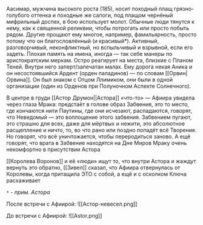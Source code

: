 Аасимар, мужчина высокого роста (185), носит походный плащ грязно-голубого оттенка и походные же сапоги, под плащом чернёный мифрильный доспех, в бою использует молот. Обычные люди тянутся к нему, как к священной реликвии, чтобы потрогать или просто побыть рядом. Другие прощают ему многое, например, фамильярность, просто потому что он благословлённый (и красивый*).
Активный, разговорчивый, неконфликтный, но вспыльчивый и взрывной, если его задеть. Плохая память на имена, иногда — так себе манеры по аристократским меркам. 
Остро реагирует на места, близкие с Планом Теней. 
Внутри него заперт/запечатан малах.
Ему дорога некая Аника и он несостоявшийся Ардент (орден паладинов) — по словам [[Орвин|Орвина]].
Он был знаком с Отцом Ллимиком, они были в одной организации (один из Орденов при Полуночном Аспекте Солнечного). 

В центре в груди [[Астор Друмон||Астора]] «что-то» — Афиира увидела через глаза Мрака: предстаёт в голове образ Забвения, это то место, где кончаются нити Паутины, где они исчезают, распадаются, говорят, что Неведомый — это воплощение этого забвения. Забвением пугают, это страшно для всех, даже для мёртвых и нежити, это абсолютное расщепление и ничто, то, во что рано или поздно попадёт всё Творение. Но говорят, что всё уничтожается, чтобы переродиться заново. А ещё говорят, что врата в Забвение находятся на Дне Миров
Мраку очень некомфортно в присутствии Астора

[[Королева Воронов]] и её «люди» ищут то, что внутри Астора и жаждут вернуть это обратно, [[Зивел]] сказал, что Афиира отвернулась от Королевы, когда притащила ЭТО с собой, а ещё и с осколком Ключа расхаживает

`*` - *прим. Астора*

После встречи с Афиирой: 
![[Астор-невесел.png]]

До встречи с Афиирой: 
![[Astor.png]]